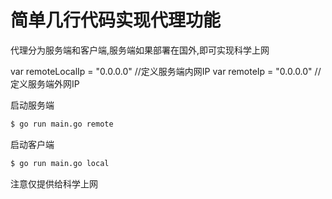 # 简单几行代码实现代理功能

代理分为服务端和客户端,服务端如果部署在国外,即可实现科学上网

var remoteLocalIp = "0.0.0.0"   //定义服务端内网IP
var remoteIp = "0.0.0.0"        //定义服务端外网IP


启动服务端

```sh
$ go run main.go remote
```

启动客户端

```sh
$ go run main.go local
```

注意仅提供给科学上网